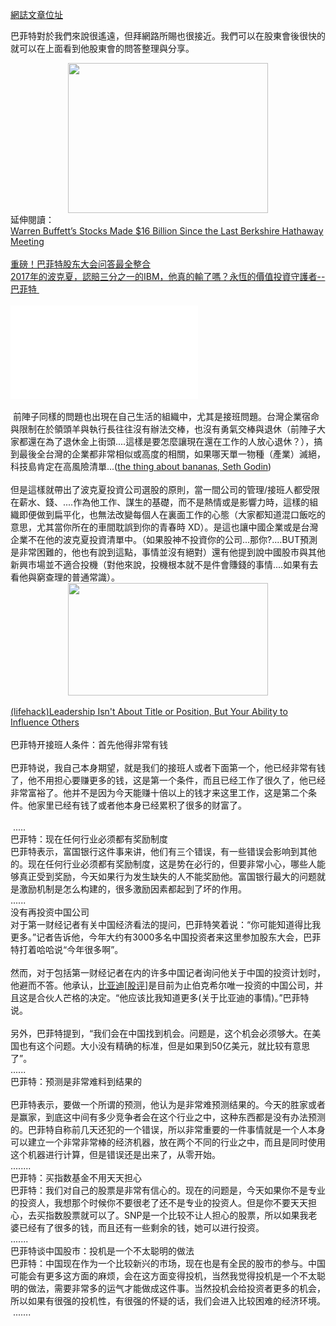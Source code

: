 <a href="https://blog.next-lab.ml/2017/05/blog-post_8.html" target="_blank">網誌文章位址</a><br />

巴菲特對於我們來說很遙遠，但拜網路所賜也很接近。我們可以在股東會後很快的就可以在上面看到他股東會的問答整理與分享。<br />
<div class="separator" style="clear: both; text-align: center;">
<a href="https://n.sinaimg.cn/translate/20170507/nsb4-fyeyqem0400397.jpg" imageanchor="1" style="margin-left: 1em; margin-right: 1em;"><img border="0" height="240" src="https://n.sinaimg.cn/translate/20170507/nsb4-fyeyqem0400397.jpg" width="320" /></a></div>
延伸閱讀：<br />
<a href="http://fortune.com/2017/05/06/warren-buffett-stocks-berkshire-hathaway-annual-meeting/" target="_blank">Warren Buffett’s Stocks Made $16 Billion Since the Last Berkshire Hathaway Meeting</a> <br />
<br />
<a href="https://finance.sina.cn/2017-05-07/detail-ifyeycte8965154.d.html?from=wap&amp;HTTPS=1" target="_blank">重磅！巴菲特股东大会问答最全整合</a><br />
<a href="http://www.bituzi.com/2017/05/2017WarrenBuffett.html" target="_blank">2017年的波克夏，認賠三分之一的IBM，他真的輸了嗎？永恆的價值投資守護者--巴菲特 </a>&nbsp; <br />
<br />
<iframe allowfullscreen="" frameborder="0" src="//players.brightcove.net/2111767321001/default_default/index.html?videoId=5426117055001"></iframe><br />
<!--more--><br />
&nbsp;前陣子同樣的問題也出現在自己生活的組織中，尤其是接班問題。台灣企業宿命與限制在於領頭羊與執行長往往沒有辦法交棒，也沒有勇氣交棒與退休（前陣子大家都還在為了退休金上街頭....這樣是要怎麼讓現在還在工作的人放心退休？），搞到最後全台灣的企業都非常相似或高度的相關，如果哪天單一物種（產業）滅絕，科技島肯定在高風險清單...(<a href="http://sethgodin.typepad.com/seths_blog/2017/05/the-thing-about-bananas.html" target="_blank">the thing about bananas, Seth Godin</a>)<br />
<br />
但是這樣就帶出了波克夏投資公司選股的原則，當一間公司的管理/接班人都受限在薪水、錢、....作為他工作、謀生的基礎，而不是熱情或是影響力時，這樣的組織即便做到扁平化，也無法改變每個人在裏面工作的心態（大家都知道混口飯吃的意思，尤其當你所在的車間耽誤到你的青春時 XD）。是這也讓中國企業或是台灣企業不在他的波克夏投資清單中。（如果股神不投資你的公司...那你?....BUT預測是非常困難的，他也有說到這點，事情並沒有絕對）還有他提到說中國股市與其他新興市場並不適合投機（對他來說，投機根本就不是件會賺錢的事情....如果有去看他與窮查理的普通常識）。<br />
<div class="separator" style="clear: both; text-align: center;">
<a href="http://cdn-media-1.lifehack.org/wp-content/files/2017/04/05032232/leader.0011.jpeg" imageanchor="1" style="margin-left: 1em; margin-right: 1em;"><img border="0" src="http://cdn-media-1.lifehack.org/wp-content/files/2017/04/05032232/leader.0011.jpeg" height="180" width="320" /></a></div>
<br />
<a href="http://www.lifehack.org/579677/leadership-definition?ref=fbp&amp;n=1" target="_blank">(lifehack)Leadership Isn't About Title or Position, But Your Ability to Influence Others</a><br />
<br />
<div class="art_t">
巴菲特开接班人条件：首先他得非常有钱</div>
<div class="art_t">
</div>
<br />
<div class="art_t">
巴菲特说，我自己本身期望，就是我们的接班人或者下面第一个，他已经非常有钱了，他不用担心要赚更多的钱，这是第一个条件，而且已经工作了很久了，他已经非常富裕了。他并不是因为今天能赚十倍以上的钱才来这里工作，这是第二个条件。他家里已经有钱了或者他本身已经累积了很多的财富了。</div>
<br />
&nbsp;.....<br />
<div class="art_t">
巴菲特：现在任何行业必须都有奖励制度</div>
<div class="art_t">
巴菲特表示，富国银行这件事来讲，他们有三个错误，有一些错误会影响到其他的。现在任何行业必须都有奖励制度，这是势在必行的，但要非常小心，哪些人能够真正受到奖励，今天如果行为发生缺失的人不能奖励他。富国银行最大的问题就是激励机制是怎么构建的，很多激励因素都起到了坏的作用。</div>
......<br />
<div class="art_t">
没有再投资中国公司</div>
<div class="art_t">
</div>
<div class="art_t">
对于第一财经记者有关中国经济看法的提问，巴菲特笑着说：“你可能知道得比我更多。”记者告诉他，今年大约有3000多名中国投资者来这里参加股东大会，巴菲特打着哈哈说“今年很多啊”。</div>
<div class="art_t">
<br /></div>
<div class="art_t">
然而，对于包括第一财经记者在内的许多中国记者询问他关于中国的投资计划时，他避而不答。他承认，<a href="http://stock1.sina.cn/prog/wapsite/stock/v2/stockquery.php?code=sz002594" title="">比亚迪</a>[<a href="http://guba.sina.cn/list_sz002594.html" title="">股评</a>]是目前为止伯克希尔唯一投资的中国公司，并且这是合伙人芒格的决定。“他应该比我知道更多(关于比亚迪的事情)。”巴菲特说。</div>
<div class="art_t">
<br /></div>
<div class="art_t">
另外，巴菲特提到，“我们会在中国找到机会。问题是，这个机会必须够大。在美国也有这个问题。大小没有精确的标准，但是如果到50亿美元，就比较有意思了”。</div>
......&nbsp; <br />
<div class="art_t">
巴菲特：预测是非常难料到结果的</div>
<div class="art_t">
<br /></div>
<div class="art_t">
巴菲特表示，要做一个所谓的预测，他认为是非常难预测结果的。今天的胜家或者是赢家，到底这中间有多少竞争者会在这个行业之中，这种东西都是没有办法预测的。巴菲特自称前几天还犯的一个错误，所以非常重要的一件事情就是一个人本身可以建立一个非常非常棒的经济机器，放在两个不同的行业之中，而且是同时使用这个机器进行计算，但是错误还是出来了，从零开始。</div>
<div class="art_t">
........</div>
<div class="art_t">
巴菲特：买指数基金不用天天担心</div>
<div class="art_t">
</div>
<div class="art_t">
巴菲特：我们对自己的股票是非常有信心的。现在的问题是，今天如果你不是专业的投资人，我想那个时候你不要很老了还不是专业的投资人。但是你不要天天担心，去买指数股票就可以了。SNP是一个比较不让人担心的股票，所以如果我老婆已经有了很多的钱，而且还有一些剩余的钱，她可以进行投资。</div>
<div class="art_t">
.......</div>
<div class="art_t">
</div>
<div class="art_t">
巴菲特谈中国股市：投机是一个不太聪明的做法</div>
<div class="art_t">
巴菲特：中国现在作为一个比较新兴的市场，现在也是有全民的股市的参与。中国可能会有更多这方面的麻烦，会在这方面变得投机，当然我觉得投机是一个不太聪明的做法，需要非常多的运气才能做成这件事。当然投机会给投资者更多的机会，所以如果有很强的投机性，有很强的怀疑的话，我们会进入比较困难的经济环境。</div>
<div class="art_t">
&nbsp;.......</div>
